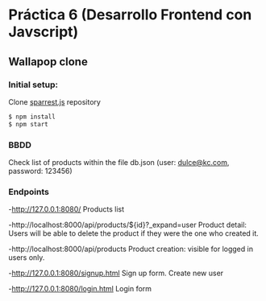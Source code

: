 # Práctica 6 (Desarrollo Frontend con Javscript)

## Wallapop clone

### Initial setup:

Clone [sparrest.js](https://github.com/kasappeal/sparrest.js) repository

```sh
$ npm install
$ npm start
```

### BBDD

Check list of products within the file db.json (user: dulce@kc.com, password: 123456)

### Endpoints

-http://127.0.0.1:8080/ Products list

-http://localhost:8000/api/products/${id}?\_expand=user Product detail: Users will be able to delete the product if they were the one who created it.

-http://localhost:8000/api/products Product creation: visible for logged in users only.

-http://127.0.0.1:8080/signup.html Sign up form. Create new user

-http://127.0.0.1:8080/login.html Login form
